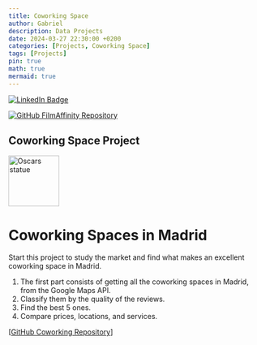 ```yaml
---
title: Coworking Space
author: Gabriel
description: Data Projects
date: 2024-03-27 22:30:00 +0200
categories: [Projects, Coworking Space]
tags: [Projects]
pin: true
math: true
mermaid: true
---
```

[![LinkedIn Badge](https://img.shields.io/badge/LinkedIn-Profile-informational?style=flat&logo=linkedin&logoColor=white&color=0D76A8)](https://www.linkedin.com/in/braydon-coyer/)

[![GitHub FilmAffinity Repository](https://img.shields.io/badge/GitHub-100000?style=for-the-badge&logo=github&logoColor=white)](https://github.com/GabrielFersPin/FilmAfinnity-Project.git)

## Coworking Space Project

<a href="https://github.com/GabrielFersPin/Coworking.git" target="_blank">
    <img align="center" src="https://images.pexels.com/photos/12282183/pexels-photo-12282183.jpeg?auto=compress&cs=tinysrgb&w=1260&h=750&dpr=2" alt="Oscars statue" height="100" />
</a>

# Coworking Spaces in Madrid

Start this project to study the market and find what makes an excellent coworking space in Madrid.

1. The first part consists of getting all the coworking spaces in Madrid, from the Google Maps API.
2. Classify them by the quality of the reviews.
3. Find the best 5 ones.
4. Compare prices, locations, and services.

[[GitHub Coworking Repository](https://github.com/GabrielFersPin/Coworking.git)]
